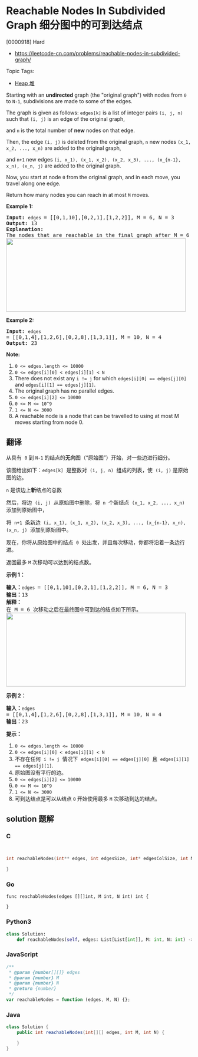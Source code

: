 # Reachable Nodes In Subdivided Graph 细分图中的可到达结点

[0000918] Hard

- https://leetcode-cn.com/problems/reachable-nodes-in-subdivided-graph/

Topic Tags:

- [Heap 堆](https://leetcode-cn.com/tag/heap/)

Starting with an **undirected** graph (the "original graph") with nodes from `0` to `N-1`, subdivisions are made to some of the edges.

The graph is given as follows: `edges[k]` is a list of integer pairs `(i, j, n)` such that `(i, j)` is an edge of the original graph,

and `n` is the total number of **new** nodes on that edge.

Then, the edge `(i, j)` is deleted from the original graph, `n` new nodes `(x_1, x_2, ..., x_n)` are added to the original graph,

and `n+1` new edges `(i, x_1), (x_1, x_2), (x_2, x_3), ..., (x_{n-1}, x_n), (x_n, j)` are added to the original graph.

Now, you start at node `0` from the original graph, and in each move, you travel along one edge.

Return how many nodes you can reach in at most `M` moves.

**Example 1:**

<pre><strong>Input: </strong><code>edges </code>= <span id="example-input-1-1">[[0,1,10],[0,2,1],[1,2,2]]</span>, M = <span id="example-input-1-2">6</span>, N = <span id="example-input-1-3">3</span>
<strong>Output: </strong><span id="example-output-1">13</span>
<strong>Explanation: </strong>
The nodes that are reachable in the final graph after M = 6 moves are indicated below.
<span><img alt="" src="https://s3-lc-upload.s3.amazonaws.com/uploads/2018/08/01/origfinal.png" style="width: 487px; height: 200px;"></span>
</pre>

**Example 2:**

<pre><strong>Input: </strong><code>edges </code>= <span id="example-input-2-1">[[0,1,4],[1,2,6],[0,2,8],[1,3,1]]</span>, M = <span id="example-input-2-2">10</span>, N = <span id="example-input-2-3">4</span>
<strong>Output: </strong><span id="example-output-2">23</span></pre>

**Note:**

1.  `0 <= edges.length <= 10000`
2.  `0 <= edges[i][0] < edges[i][1] < N`
3.  There does not exist any `i != j` for which `edges[i][0] == edges[j][0]` and `edges[i][1] == edges[j][1]`.
4.  The original graph has no parallel edges.
5.  `0 <= edges[i][2] <= 10000`
6.  `0 <= M <= 10^9`
7.  `1 <= N <= 3000`
8.  A reachable node is a node that can be travelled to using at most M moves starting from node 0.

## 翻译

从具有  `0` 到 `N-1` 的结点的**无向**图（“原始图”）开始，对一些边进行细分。

该图给出如下：`edges[k]`  是整数对  `(i, j, n)`  组成的列表，使  `(i, j)` 是原始图的边。

`n` 是该边上**新**结点的总数

然后，将边  `(i, j)`  从原始图中删除，将  `n`  个新结点  `(x_1, x_2, ..., x_n)`  添加到原始图中，

将  `n+1`  条新边  `(i, x_1), (x_1, x_2), (x_2, x_3), ..., (x_{n-1}, x_n), (x_n, j)`  添加到原始图中。

现在，你将从原始图中的结点  `0`  处出发，并且每次移动，你都将沿着一条边行进。

返回最多 `M` 次移动可以达到的结点数。

**示例 1：**

<pre><strong>输入：</strong><code>edges </code>= [[0,1,10],[0,2,1],[1,2,2]], M = 6, N = 3
<strong>输出：</strong>13
<strong>解释：</strong>
在 M = 6 次移动之后在最终图中可到达的结点如下所示。
<img alt="" src="https://s3-lc-upload.s3.amazonaws.com/uploads/2018/08/01/origfinal.png" style="height: 200px; width: 487px;">
</pre>

**示例 2：**

<pre><strong>输入：</strong><code>edges </code>= [[0,1,4],[1,2,6],[0,2,8],[1,3,1]], M = 10, N = 4
<strong>输出：</strong>23</pre>

**提示：**

1.  `0 <= edges.length <= 10000`
2.  `0 <= edges[i][0] < edges[i][1] < N`
3.  不存在任何  `i != j`  情况下  `edges[i][0] == edges[j][0]`  且  `edges[i][1] == edges[j][1]`.
4.  原始图没有平行的边。
5.  `0 <= edges[i][2] <= 10000`
6.  `0 <= M <= 10^9`
7.  `1 <= N <= 3000`
8.  可到达结点是可以从结点 `0` 开始使用最多 `M` 次移动到达的结点。

## solution 题解

### C

```c


int reachableNodes(int** edges, int edgesSize, int* edgesColSize, int M, int N){

}


```

### Go

```golang
func reachableNodes(edges [][]int, M int, N int) int {

}
```

### Python3

```python
class Solution:
    def reachableNodes(self, edges: List[List[int]], M: int, N: int) -> int:

```

### JavaScript

```javascript
/**
 * @param {number[][]} edges
 * @param {number} M
 * @param {number} N
 * @return {number}
 */
var reachableNodes = function (edges, M, N) {};
```

### Java

```java
class Solution {
    public int reachableNodes(int[][] edges, int M, int N) {

    }
}
```
